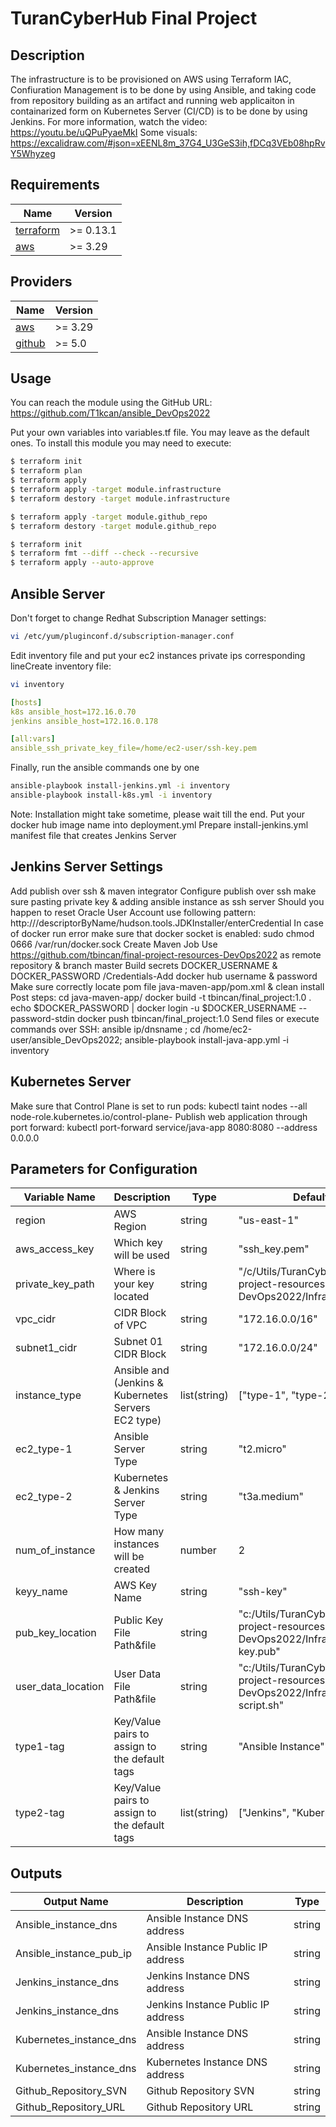 # TuranCyberHub Final Project

## Description
The infrastructure is to be provisioned on AWS using Terraform IAC, Confiuration Management is to be done by using Ansible, and taking code from repository building as an artifact and running web applicaiton in containarized form on Kubernetes Server (CI/CD) is to be done by using Jenkins. 
For more information, watch the video:
https://youtu.be/uQPuPyaeMkI
Some visuals:
https://excalidraw.com/#json=xEENL8m_37G4_U3GeS3ih,fDCq3VEb08hpRvY5Whyzeg

## Requirements
| Name | Version |
|------|---------|
| <a name="requirement_terraform"></a> [terraform](#requirement\_terraform) | >= 0.13.1 |
| <a name="requirement_aws"></a> [aws](#requirement\_aws) | >= 3.29 |

## Providers
| Name | Version |
|------|---------|
| <a name="hashicorp/aws"></a> [aws](#provider\_aws) | >= 3.29 |
| <a name="integrations/github"></a> [github](#provider\_github) | >= 5.0 |

## Usage

You can reach the module using the GitHub URL: https://github.com/T1kcan/ansible_DevOps2022

Put your own variables into variables.tf file. You may leave as the default ones. 
To install this module you may need to execute:

```bash
$ terraform init
$ terraform plan
$ terraform apply
$ terraform apply -target module.infrastructure
$ terraform destory -target module.infrastructure

$ terraform apply -target module.github_repo
$ terraform destory -target module.github_repo

$ terraform init
$ terraform fmt --diff --check --recursive
$ terraform apply --auto-approve
```
## Ansible Server

Don't forget to change Redhat Subscription Manager settings:
```bash
vi /etc/yum/pluginconf.d/subscription-manager.conf
```
Edit inventory file and put your ec2 instances private ips corresponding lineCreate inventory file:
```bash
vi inventory
```
```yml 
[hosts]
k8s ansible_host=172.16.0.70
jenkins ansible_host=172.16.0.178

[all:vars]
ansible_ssh_private_key_file=/home/ec2-user/ssh-key.pem
```

Finally, run the ansible commands one by one
```bash
ansible-playbook install-jenkins.yml -i inventory
ansible-playbook install-k8s.yml -i inventory
```
Note: Installation might take sometime, please wait till the end.
Put your docker hub image name into deployment.yml
Prepare install-jenkins.yml manifest file that creates Jenkins Server

## Jenkins Server Settings
Add publish over ssh & maven integrator
Configure publish over ssh make sure pasting private key & adding ansible instance as ssh server
Should you happen to reset Oracle User Account use following pattern: http://<hostname>/descriptorByName/hudson.tools.JDKInstaller/enterCredential
In case of docker run error make sure that docker socket is enabled: sudo chmod 0666 /var/run/docker.sock
Create Maven Job
Use https://github.com/tbincan/final-project-resources-DevOps2022 as remote repository & branch master
Build secrets DOCKER_USERNAME & DOCKER_PASSWORD /Credentials-Add docker hub username & password
Make sure correctly locate pom file java-maven-app/pom.xml & clean install
Post steps: 
   cd java-maven-app/
   docker build -t tbincan/final_project:1.0 .
   echo $DOCKER_PASSWORD | docker login -u $DOCKER_USERNAME --password-stdin
   docker push tbincan/final_project:1.0
Send files or execute commands over SSH: ansible ip/dnsname ; cd /home/ec2-user/ansible_DevOps2022; ansible-playbook install-java-app.yml -i inventory

## Kubernetes Server
Make sure that Control Plane is set to run pods: kubectl taint nodes --all node-role.kubernetes.io/control-plane-
Publish web application through port forward: kubectl port-forward service/java-app 8080:8080 --address 0.0.0.0

## Parameters for Configuration
| Variable Name | Description | Type | Default Value
|---------------|-------------|------|---------------|
| region | AWS Region | string | "us-east-1" |
| aws_access_key | Which key will be used | string | "ssh_key.pem" |
| private_key_path | Where is your key located | string | "/c/Utils/TuranCyberHub/final-project-resources-DevOps2022/Infrastructure" |
| vpc_cidr | CIDR Block of VPC | string | "172.16.0.0/16" |
| subnet1_cidr  | Subnet 01 CIDR Block | string | "172.16.0.0/24" |
| instance_type | Ansible and (Jenkins & Kubernetes Servers EC2 type) | list(string) | ["type-1", "type-2"] |
| ec2_type-1 | Ansible Server Type | string | "t2.micro" |
| ec2_type-2 | Kubernetes & Jenkins Server Type | string | "t3a.medium" |
| num_of_instance | How many instances will be created | number | 2 |
| keyy_name | AWS Key Name | string | "ssh-key" |
| pub_key_location | Public Key File Path&file | string | "c:/Utils/TuranCyberHub/final-project-resources-DevOps2022/Infrastructure/ssh-key.pub" |
| user_data_location | User Data File Path&file | string | "c:/Utils/TuranCyberHub/final-project-resources-DevOps2022/Infrastructure/ansible-script.sh" |
| type1-tag | Key/Value pairs to assign to the default tags | string | "Ansible Instance" |
| type2-tag | Key/Value pairs to assign to the default tags | list(string) | ["Jenkins", "Kubernetes"] |

## Outputs
| Output Name | Description | Type |
|---------------|-------------|------|
| Ansible_instance_dns | Ansible Instance DNS address | string |
| Ansible_instance_pub_ip | Ansible Instance Public IP address | string |
| Jenkins_instance_dns | Jenkins Instance DNS address | string |
| Jenkins_instance_dns | Jenkins Instance Public IP address | string |
| Kubernetes_instance_dns | Ansible Instance DNS address | string |
| Kubernetes_instance_dns | Kubernetes Instance DNS address | string |
| Github_Repository_SVN | Github Repository SVN | string |
| Github_Repository_URL | Github Repository URL | string |
